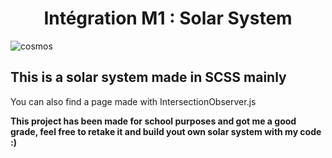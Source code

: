 <h1 align="center">Intégration M1 : Solar System</h1>
<img src="https://user-images.githubusercontent.com/33129806/114083216-fe1d5a00-98ae-11eb-9512-eb3c58184375.jpg" alt="cosmos"/>
<h2> This is a solar system made in SCSS mainly </h2>
<p>You can also find a page made with IntersectionObserver.js</p>

<b>This project has been made for school purposes and got me a good grade, feel free to retake it and build yout own solar system with my code :)<b>


